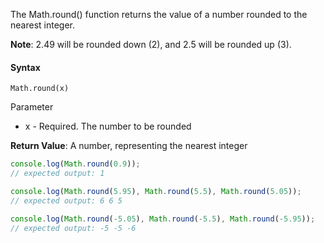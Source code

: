 The Math.round() function returns the value of a number rounded to the nearest integer.

**Note**: 2.49 will be rounded down (2), and 2.5 will be rounded up (3).

#### Syntax
`Math.round(x)`

Parameter
- x	- Required. The number to be rounded

**Return Value**:	A number, representing the nearest integer

```js
console.log(Math.round(0.9));
// expected output: 1

console.log(Math.round(5.95), Math.round(5.5), Math.round(5.05));
// expected output: 6 6 5

console.log(Math.round(-5.05), Math.round(-5.5), Math.round(-5.95));
// expected output: -5 -5 -6
```